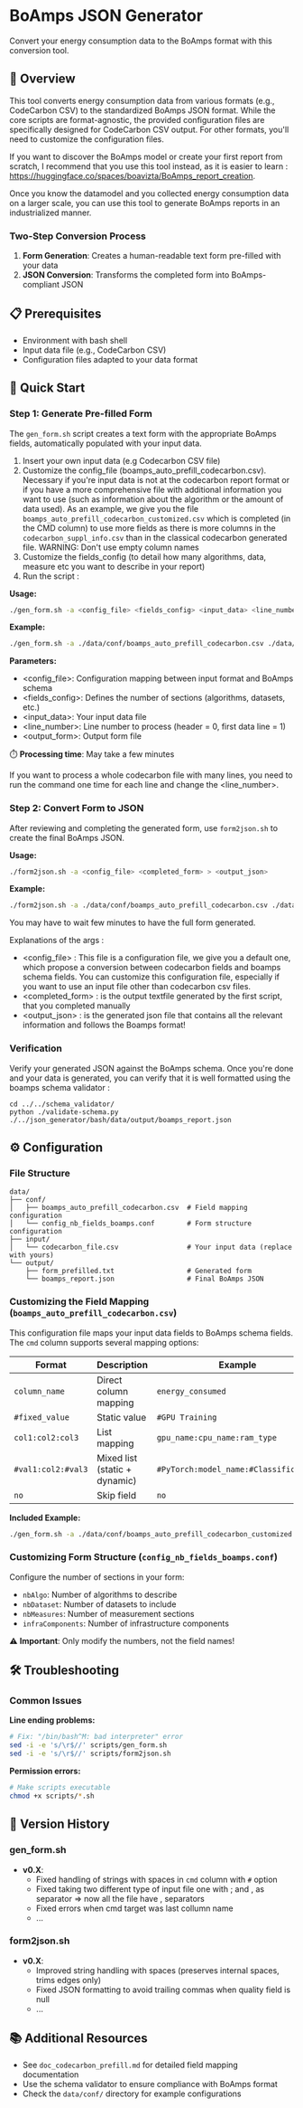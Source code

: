# BoAmps JSON Generator

Convert your energy consumption data to the BoAmps format with this conversion tool.

## 🎯 Overview 

This tool converts energy consumption data from various formats (e.g., CodeCarbon CSV) to the standardized BoAmps JSON format. While the core scripts are format-agnostic, the provided configuration files are specifically designed for CodeCarbon CSV output. For other formats, you'll need to customize the configuration files.

If you want to discover the BoAmps model or create your first report from scratch, I recommend that you use this tool instead, as it is easier to learn : https://huggingface.co/spaces/boavizta/BoAmps_report_creation.

Once you know the datamodel and you collected energy consumption data on a larger scale, you can use this tool to generate BoAmps reports in an industrialized manner.

### Two-Step Conversion Process

1. **Form Generation**: Creates a human-readable text form pre-filled with your data
2. **JSON Conversion**: Transforms the completed form into BoAmps-compliant JSON

## 📋 Prerequisites

- Environment with bash shell
- Input data file (e.g., CodeCarbon CSV)
- Configuration files adapted to your data format

## 🚀 Quick Start

### Step 1: Generate Pre-filled Form

The `gen_form.sh` script creates a text form with the appropriate BoAmps fields, automatically populated with your input data.

1. Insert your own input data (e.g Codecarbon CSV file)
2. Customize the config_file (boamps_auto_prefill_codecarbon.csv). Necessary if you're input data is not at the codecarbon report format or if you have a more comprehensive file with additional information you want to use (such as information about the algorithm or the amount of data used). As an example, we give you the file `boamps_auto_prefill_codecarbon_customized.csv` which is completed (in the CMD column) to use more fields as there is more columns in the `codecarbon_suppl_info.csv` than in the classical codecarbon generated file.
WARNING: Don't use empty column names
3. Customize the fields_config (to detail how many algorithms, data, measure etc you want to describe in your report)
4. Run the script :
   
**Usage:**
```bash
./gen_form.sh -a <config_file> <fields_config> <input_data> <line_number> > <output_form>
```

**Example:**
```bash
./gen_form.sh -a ./data/conf/boamps_auto_prefill_codecarbon.csv ./data/conf/config_nb_fields_boamps.conf ./data/input/codecarbon_file.csv 1 > ./data/output/form_prefilled.txt
```

**Parameters:**
- <config_file>: Configuration mapping between input format and BoAmps schema
- <fields_config>: Defines the number of sections (algorithms, datasets, etc.)
- <input_data>: Your input data file
- <line_number>: Line number to process (header = 0, first data line = 1)
- <output_form>: Output form file

⏱️ **Processing time**: May take a few minutes

If you want to process a whole codecarbon file with many lines, you need to run the command one time for each line and change the <line_number>.

### Step 2: Convert Form to JSON

After reviewing and completing the generated form, use `form2json.sh` to create the final BoAmps JSON.

**Usage:**
```bash
./form2json.sh -a <config_file> <completed_form> > <output_json>
```

**Example:**
```bash
./form2json.sh -a ./data/conf/boamps_auto_prefill_codecarbon.csv ./data/output/form_prefilled.txt > ./data/output/boamps_report.json
```
You may have to wait few minutes to have the full form generated.

Explanations of the args : 
- <config_file> : This file is a configuration file, we give you a default one, which propose a conversion between codecarbon fields and boamps schema fields. You can customize this configuration file, especially if you want to use an input file other than codecarbon csv files.
- <completed_form> : is the output textfile generated by the first script, that you completed manually
- <output_json> : is the generated json file that contains all the relevant information and follows the Boamps format!



### Verification 

Verify your generated JSON against the BoAmps schema. Once you're done and your data is generated, you can verify that it is well formatted using the boamps schema validator : 
```
cd ../../schema_validator/
python ./validate-schema.py ./../json_generator/bash/data/output/boamps_report.json
```

## ⚙️ Configuration

### File Structure
```
data/
├── conf/
│   ├── boamps_auto_prefill_codecarbon.csv  # Field mapping configuration
│   └── config_nb_fields_boamps.conf        # Form structure configuration
├── input/
│   └── codecarbon_file.csv                 # Your input data (replace with yours)
└── output/
    ├── form_prefilled.txt                  # Generated form
    └── boamps_report.json                  # Final BoAmps JSON
```

### Customizing the Field Mapping (`boamps_auto_prefill_codecarbon.csv`)

This configuration file maps your input data fields to BoAmps schema fields. The `cmd` column supports several mapping options:

| Format | Description | Example |
|--------|-------------|---------|
| `column_name` | Direct column mapping | `energy_consumed` |
| `#fixed_value` | Static value | `#GPU Training` |
| `col1:col2:col3` | List mapping | `gpu_name:cpu_name:ram_type` |
| `#val1:col2:#val3` | Mixed list (static + dynamic) | `#PyTorch:model_name:#Classification` |
| `no` | Skip field | `no` |

**Included Example:**
```bash
./gen_form.sh -a ./data/conf/boamps_auto_prefill_codecarbon_customized.csv ./data/conf/config_nb_fields_boamps.conf ./data/input/codecarbon_suppl_info.csv 1 > ./data/output/form_prefilled.txt
```


### Customizing Form Structure (`config_nb_fields_boamps.conf`)

Configure the number of sections in your form:

- `nbAlgo`: Number of algorithms to describe
- `nbDataset`: Number of datasets to include  
- `nbMeasures`: Number of measurement sections
- `infraComponents`: Number of infrastructure components

⚠️ **Important**: Only modify the numbers, not the field names!

## 🛠️ Troubleshooting

### Common Issues

**Line ending problems:**
```bash
# Fix: "/bin/bash^M: bad interpreter" error
sed -i -e 's/\r$//' scripts/gen_form.sh
sed -i -e 's/\r$//' scripts/form2json.sh
```

**Permission errors:**
```bash
# Make scripts executable
chmod +x scripts/*.sh
```

## 📝 Version History

### gen_form.sh
- **v0.X**: 
  - Fixed handling of strings with spaces in `cmd` column with `#` option
  - Fixed taking two different type of input file one with ; and , as separator => now all the file have , separators
  - Fixed errors when cmd target was last collumn name 
  - ...
  
### form2json.sh  
- **v0.X**: 
  - Improved string handling with spaces (preserves internal spaces, trims edges only)
  - Fixed JSON formatting to avoid trailing commas when quality field is null
  - ...


## 📚 Additional Resources

- See `doc_codecarbon_prefill.md` for detailed field mapping documentation
- Use the schema validator to ensure compliance with BoAmps format
- Check the `data/conf/` directory for example configurations
